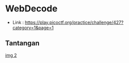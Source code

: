 # WebDecode

- Link : https://play.picoctf.org/practice/challenge/427?category=1&page=1

## Tantangan

[img 2](!assets/webdecode%20(5).png)
